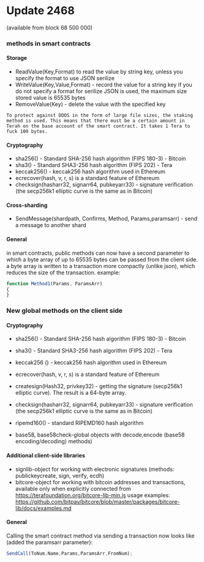 # Update 2468
(available from block 68 500 000)

### methods in smart contracts

#### Storage

* ReadValue(Key,Format) to read the value by string key, unless you specify the format to use JSON serilize 
* WriteValue(Key,Value,Format) - record the value for a string key if you do not specify a format for serilize JSON is used, the maximum size stored value is 65535 bytes
* RemoveValue(Key) - delete the value with the specified key

```
To protect against DDOS in the form of large file sizes, the staking method is used. This means that there must be a certain amount in Terah on the base account of the smart contract. It takes 1 Tera to fuck 100 bytes.
```

#### Cryptography

* sha256() - Standard SHA-256 hash algorithm (FIPS 180-3) - Bitcoin
* sha3() - Standard SHA3-256 hash algorithm (FIPS 202) - Tera
* keccak256() - keccak256 hash algorithm used in Ethereum
* ecrecover(hash, v, r, s) is a standard feature of Ethereum
* checksign(hasharr32, signarr64, pubkeyarr33) - signature verification (the secp256k1 elliptic curve is the same as in Bitcoin)

#### Cross-sharding

* SendMessage(shardpath, Confirms, Method, Params,paramsarr) - send a message to another shard

#### General

in smart contracts, public methods can now have a second parameter to which a byte array of
up to 65535 bytes can be passed from the client side. a byte array is written to a transaction more compactly (unlike json),
which reduces the size of the transaction.
example:
```js
function Method1(Params, ParamsArr)
{
}
```

### New global methods on the client side
#### Cryptography
* sha256() - Standard SHA-256 hash algorithm (FIPS 180-3) - Bitcoin
* sha3() - Standard SHA3-256 hash algorithm (FIPS 202) - Tera
* keccak256 () - keccak256 hash algorithm used in Ethereum
* ecrecover(hash, v, r, s) is a standard feature of Ethereum
* createsign(Hash32, privkey32) - getting the signature (secp256k1 elliptic curve). The result is a 64-byte array.
* checksign(hasharr32, signarr64, pubkeyarr33) - signature verification (the secp256k1 elliptic curve is the same as in Bitcoin)
* ripemd160() - standard RIPEMD160 hash algorithm

* base58, base58check-global objects with decode,encode (base58 encoding/decoding) methods)

#### Additional client-side libraries
* signlib-object for working with electronic signatures (methods: publickeycreate, sign, verify, ecdh)
* bitcore-object for working with bitcoin addresses and transactions, available only when explicitly connected from https://terafoundation.org/bitcore-lib-min.js usage
examples: https://github.com/bitpay/bitcore/blob/master/packages/bitcore-lib/docs/examples.md

#### General
Calling the smart contract method via sending a transaction now looks like (added the paramsarr parameter):
```js
SendCall(ToNum,Name,Params,ParamsArr,FromNum);
```

